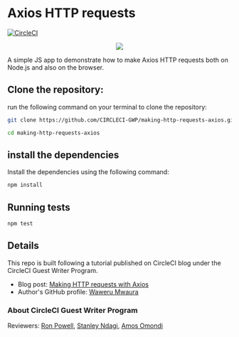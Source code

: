 # Axios HTTP requests

[![CircleCI](https://circleci.com/gh/CIRCLECI-GWP/making-http-requests-axios.svg?style=svg)](https://circleci.com/gh/CIRCLECI-GWP/making-http-requests-axios)

<p align="center"><img src="https://avatars3.githubusercontent.com/u/59034516"></p>

A simple JS app to demonstrate how to make Axios HTTP requests both on Node.js and also on the browser.

## Clone the repository:

run the following command on your terminal to clone the repository:

```bash
git clone https://github.com/CIRCLECI-GWP/making-http-requests-axios.git

cd making-http-requests-axios
```

## install the dependencies

Install the dependencies using the following command:

```bash
npm install
```

## Running tests

```bash
npm test
```

## Details

This repo is built following a tutorial published on CircleCI blog under the CircleCI Guest Writer Program.

- Blog post: [Making HTTP requests with Axios][blog]
- Author's GitHub profile: [Waweru Mwaura][author]

### About CircleCI Guest Writer Program

Reviewers: [Ron Powell][ron], [Stanley Ndagi][stan], [Amos Omondi][amos]

[blog]: https://circleci.com/blog/making-http-requests-with-axios/
[author]: https://github.com/mwaz
[ron]: https://github.com/ronpowelljr
[stan]: https://github.com/NdagiStanley
[amos]: https://github.com/amos-o
